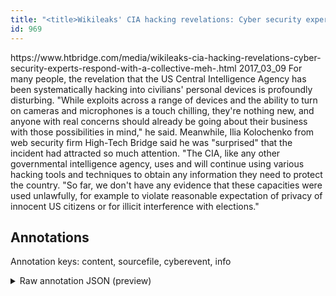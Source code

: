 ```yaml
---
title: "<title>Wikileaks' CIA hacking revelations: Cyber security experts respond with a collective 'meh' | High-Tech Bridge</title>"
id: 969
---
```


<title>Wikileaks' CIA hacking revelations: Cyber security experts respond with a collective 'meh' | High-Tech Bridge</title>
<source> https://www.htbridge.com/media/wikileaks-cia-hacking-revelations-cyber-security-experts-respond-with-a-collective-meh-.html </source>
<date> 2017_03_09 </date>
<text>
For many people, the revelation that the US Central Intelligence Agency has been systematically hacking into civilians' personal devices is profoundly disturbing.
"While exploits across a range of devices and the ability to turn on cameras and microphones is a touch chilling, they're nothing new, and anyone with real concerns should already be going about their business with those possibilities in mind," he said.
Meanwhile, Ilia Kolochenko from web security firm High-Tech Bridge said he was "surprised" that the incident had attracted so much attention.
"The CIA, like any other governmental intelligence agency, uses and will continue using various hacking tools and techniques to obtain any information they need to protect the country.
"So far, we don't have any evidence that these capacities were used unlawfully, for example to violate reasonable expectation of privacy of innocent US citizens or for illicit interference with elections."
</text>



## Annotations

Annotation keys: content, sourcefile, cyberevent, info

<details>
<summary>Raw annotation JSON (preview)</summary>

```json
{
  "content": "For many people, the revelation that the US Central Intelligence Agency has been systematically hacking into civilians' personal devices is profoundly disturbing. \"While exploits across a range of devices and the ability to turn on cameras and microphones is a touch chilling, they're nothing new, and anyone with real concerns should already be going about their business with those possibilities in mind,\" he said. Meanwhile, Ilia Kolochenko from web security firm High-Tech Bridge said he was \"surprised\" that the incident had attracted so much attention. \"The CIA, like any other governmental intelligence agency, uses and will continue using various hacking tools and techniques to obtain any information they need to protect the country. \"So far, we don't have any evidence that these capacities were used unlawfully, for example to violate reasonable expectation of privacy of innocent US citizens or for illicit interference with elections.\"",
  "sourcefile": "969.txt",
  "cyberevent": {
    "hopper": [
      {
        "index": 0,
        "events": [
          {
            "index": "E2",
            "type": "Attack",
            "realis": "Actual",
            "nugget": {
              "startOffset": 687,
              "index": "T4",
              "endOffset": 693,
              "text": "obtain"
            },
            "argument": [
              {
                "index": "T7",
                "text": "using various hacking tools",
                "endOffset": 668,
                "role": {
                  "CAPEC-Meta": "Footprinting",
                  "type": "Attack-Pattern",
                  "confidence": 0.9339889585971832
                },
                "startOffset": 641,
                "type": "Capabilities"
              },
              {
                "index": "T5",
                "external_reference": {
                  "dbpediaURI": "http://dbpedia.org/resource/Central_Intelligence_Agency",
                  "wikidataid": "Q37230"
                },
                "endOffset": 567,
                "role": {
                  "type": "Attacker"
                },
                "text": "The CIA",
                "startOffset": 560,
                "type": "Organization"
              },
              {
                "index": "T13",
                "text": "they",
                "endOffset": 714,
                "role": {
                  "type": "Attacker"
                },
                "startOffset": 710,
                "type": "Organization"
              },
              {
                "index": "T14",
                "text": "governmental intelligence agency",
                "endOffset": 616,
                "role": {
                  "type": "Attacker"
                },
                "startOffset": 584,
                "type": "Person"
              },
              {
                "index": "T15",
                "text": "information",
                "endOffset": 709,
                "role": {
                  "type": "Compromised-Data"
                },
                "startOffset": 698,
                "type": "Data"
              }
            ],
            "subtype": "Databreach"
          }
        ]
      }
    ]
  },
  "info": {
    "title": "Wikileaks' CIA hacking revelations: Cyber security experts respond with a collective 'meh' | High-Tech Bridge",
    "date": "2017_03_09",
    "type": "text",
    "link": "https://www.htbridge.com/media/wikileaks-cia-hacking-revelations-cyber-security-experts-respond-with-a-collective-meh-.html"
  }
}
```
</details>
